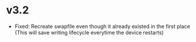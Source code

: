 # v3.2

- Fixed: Recreate swapfile even though it already existed in the first place (This will save writing lifecycle everytime the device restarts)
